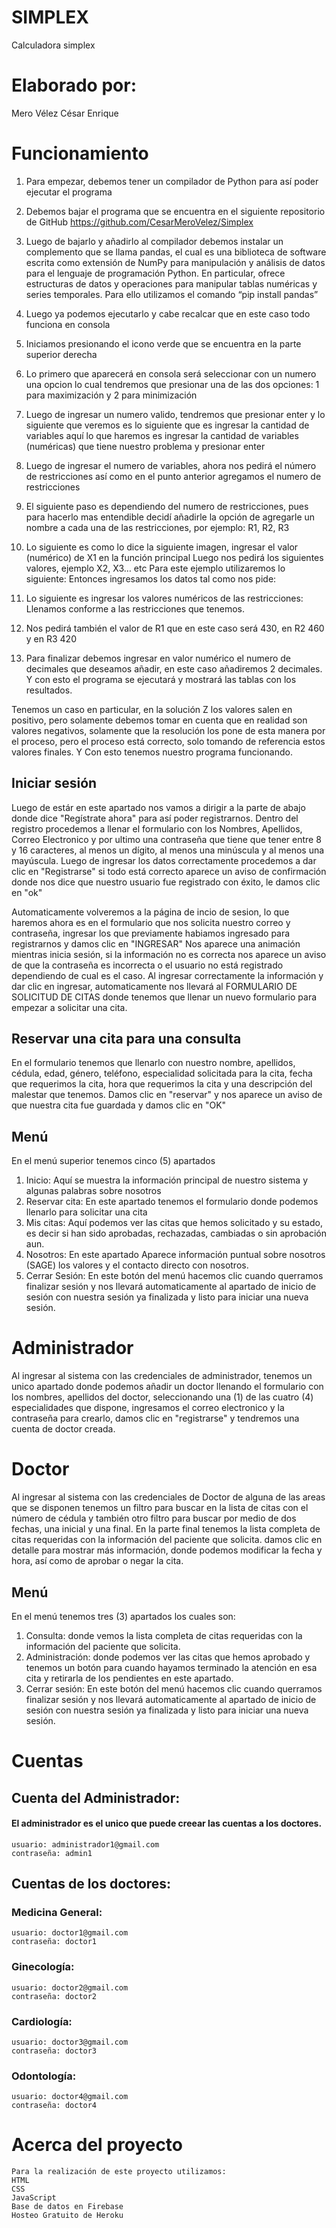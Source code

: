# SIMPLEX
Calculadora simplex 

# Elaborado por:
Mero Vélez César Enrique

# Funcionamiento
1.	Para empezar, debemos tener un compilador de Python para así poder ejecutar el programa
2.	Debemos bajar el programa que se encuentra en el siguiente repositorio de GitHub https://github.com/CesarMeroVelez/Simplex
3.	Luego de bajarlo y añadirlo al compilador debemos instalar un complemento que se llama pandas, el cual es una biblioteca de software escrita como extensión de NumPy para manipulación y análisis de datos para el lenguaje de programación Python. En particular, ofrece estructuras de datos y operaciones para manipular tablas numéricas y series temporales. Para ello utilizamos el comando “pip install pandas” 
4.	Luego ya podemos ejecutarlo y cabe recalcar que en este caso todo funciona en consola
5.	Iniciamos presionando el icono verde que se encuentra en la parte superior derecha 
6.	Lo primero que aparecerá en consola será seleccionar con un numero una opcion lo cual tendremos que presionar una de las dos opciones: 1 para maximización y 2 para minimización
7.	Luego de ingresar un numero valido, tendremos que presionar enter y lo siguiente que veremos es lo siguiente que es ingresar la cantidad de variables aquí lo que haremos es ingresar la cantidad de variables (numéricas) que tiene nuestro problema y presionar enter
8.	Luego de ingresar el numero de variables, ahora nos pedirá el número de restricciones así como en el punto anterior agregamos el numero de restricciones 
9.	El siguiente paso es dependiendo del numero de restricciones, pues para hacerlo mas entendible decidí añadirle la opción de agregarle un nombre a cada una de las restricciones, por ejemplo: R1, R2, R3
10.	Lo siguiente es como lo dice la siguiente imagen, ingresar el valor (numérico) de X1 en la función principal
Luego nos pedirá los siguientes valores, ejemplo X2, X3… etc
Para este ejemplo utilizaremos lo siguiente:
Entonces ingresamos los datos tal como nos pide:
11.	Lo siguiente es ingresar los valores numéricos de las restricciones:
Llenamos conforme a las restricciones que tenemos.
 
12.	Nos pedirá también el valor de R1 que en este caso será 430, en R2 460 y en R3 420
 
13.	Para finalizar debemos ingresar en valor numérico el numero de decimales que deseamos añadir, en este caso añadiremos 2 decimales. Y con esto el programa se ejecutará y mostrará las tablas con los resultados.
 

Tenemos un caso en particular, en la solución Z los valores salen en positivo, pero solamente debemos tomar en cuenta que en realidad son valores negativos, solamente que la resolución los pone de esta manera por el proceso, pero el proceso está correcto, solo tomando de referencia estos valores finales. Y Con esto tenemos nuestro programa funcionando.





## Iniciar sesión
Luego de estár en este apartado nos vamos a dirigir a la parte de abajo donde dice "Regístrate ahora" para así poder registrarnos.
Dentro del registro procedemos a llenar el formulario con los Nombres, Apellidos, Correo Electronico y por ultimo una contraseña que tiene que tener entre 8 y 16 caracteres, al menos un dígito, al menos una minúscula y al menos una mayúscula.
Luego de ingresar los datos correctamente procedemos a dar clic en "Registrarse" si todo está correcto aparece un aviso de confirmación donde nos dice que nuestro usuario fue registrado con éxito, le damos clic en "ok"

Automaticamente volveremos a la página de incio de sesion, lo que haremos ahora es en el formulario que nos solicita nuestro correo y contraseña, ingresar los que previamente habiamos ingresado para registrarnos y damos clic en "INGRESAR"
Nos aparece una animación mientras inicia sesión, si la información no es correcta nos aparece un aviso de que la contraseña es incorrecta o el usuario no está registrado dependiendo de cual es el caso. Al ingresar correctamente la información y dar clic en ingresar, automaticamente nos llevará al FORMULARIO DE SOLICITUD DE CITAS donde tenemos que llenar un nuevo formulario para empezar a solicitar una cita.
## Reservar una cita para una consulta
En el formulario tenemos que llenarlo con nuestro nombre, apellidos, cédula, edad, género, teléfono, especialidad solicitada para la cita, fecha que requerimos la cita, hora que requerimos la cita y una descripción del malestar que tenemos.
Damos clic en "reservar" y nos aparece un aviso de que nuestra cita fue guardada y damos clic en "OK" 

## Menú
En el menú superior tenemos cinco (5) apartados
1. Inicio: Aquí se muestra la información principal de nuestro sistema y algunas palabras sobre nosotros
2. Reservar cita: En este apartado tenemos el formulario donde podemos llenarlo para solicitar una cita
3. Mis citas: Aquí podemos ver las citas que hemos solicitado y su estado, es decir si han sido aprobadas, rechazadas, cambiadas o sin aprobación aun.
4. Nosotros: En este apartado Aparece información puntual sobre nosotros (SAGE) los valores y el contacto directo con nosotros.
5. Cerrar Sesión: En este botón del menú hacemos clic cuando querramos finalizar sesión y nos llevará automaticamente al apartado de inicio de sesión con nuestra sesión ya finalizada y listo para iniciar una nueva sesión.


# Administrador
Al ingresar al sistema con las credenciales de administrador, tenemos un unico apartado donde podemos añadir un doctor llenando el formulario con los nombres, apellidos del doctor, seleccionando una (1) de las cuatro (4) especialidades que dispone, ingresamos el correo electronico y la contraseña para crearlo, damos clic en "registrarse" y tendremos una cuenta de doctor creada.

# Doctor
Al ingresar al sistema con las credenciales de Doctor de alguna de las areas que se disponen tenemos un filtro para buscar en la lista de citas con el número de cédula y también otro filtro para buscar por medio de dos fechas, una inicial y una final.
En la parte final tenemos la lista completa de citas requeridas con la información del paciente que solicita.
damos clic en detalle para mostrar más información, donde podemos modificar la fecha y hora, así como de aprobar o negar la cita.

## Menú
En el menú tenemos tres (3) apartados los cuales son:
1. Consulta: donde vemos la lista completa de citas requeridas con la información del paciente que solicita.
2. Administración: donde podemos ver las citas que hemos aprobado y tenemos un botón para cuando hayamos terminado la atención en esa cita y retirarla de los pendientes en este apartado.
3. Cerrar sesión: En este botón del menú hacemos clic cuando querramos finalizar sesión y nos llevará automaticamente al apartado de inicio de sesión con nuestra sesión ya finalizada y listo para iniciar una nueva sesión.

# Cuentas
## Cuenta del Administrador:
#### El administrador es el unico que puede creear las cuentas a los doctores.
    usuario: administrador1@gmail.com
    contraseña: admin1

## Cuentas de los doctores:
### Medicina General:
    usuario: doctor1@gmail.com
    contraseña: doctor1
### Ginecología:
    usuario: doctor2@gmail.com
    contraseña: doctor2
### Cardiología:
    usuario: doctor3@gmail.com
    contraseña: doctor3
### Odontología:
    usuario: doctor4@gmail.com
    contraseña: doctor4


# Acerca del proyecto
    Para la realización de este proyecto utilizamos:
    HTML
    CSS
    JavaScript
    Base de datos en Firebase
    Hosteo Gratuito de Heroku